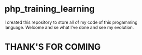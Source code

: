 # php_training_learning

I created this repository to store all of my code of this progamming language. Welcome and se what I've done and see my evolution.

# THANK'S FOR COMING
